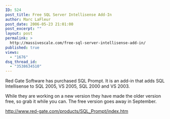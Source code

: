 ```yaml
---
ID: 524
post_title: Free SQL Server Intellisense Add-In
author: Marc LaFleur
post_date: 2006-05-23 21:01:00
post_excerpt: ""
layout: post
permalink: >
  http://massivescale.com/free-sql-server-intellisense-add-in/
published: true
views:
  - "1676"
dsq_thread_id:
  - "3538634510"
---
```

<P>Red Gate Software has purchased SQL Prompt. It is an add-in that adds SQL Intellisense to SQL 2005, VS 2005, SQL 2000 and VS 2003.</P>
<P>While they are working on a new version they have made the older version free, so grab it while you can. The free version goes away in September. </P>
<P><A href="http://www.red-gate.com/products/SQL_Prompt/index.htm">http://www.red-gate.com/products/SQL_Prompt/index.htm</A></P>
<P>&nbsp;</P>